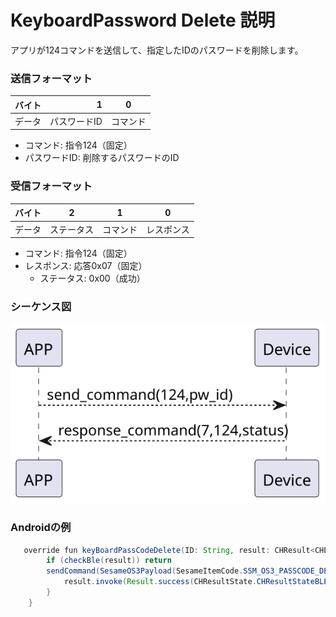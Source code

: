 # KeyboardPassword Delete 説明
アプリが124コマンドを送信して、指定したIDのパスワードを削除します。

### 送信フォーマット

|  バイト  |     1 |    0     |
|:------:|------:|:--------:|
| データ   | パスワードID |  コマンド |

- コマンド: 指令124（固定）
- パスワードID: 削除するパスワードのID

### 受信フォーマット
| バイト  |        2   |     1     |     0      |
|:---:|:-----------:|:----:|:---------:|
| データ |  ステータス | コマンド |レスポンス   |
- コマンド: 指令124（固定）
- レスポンス: 応答0x07（固定）
  - ステータス: 0x00（成功）

### シーケンス図
![アイコン](kbpc_delete.svg)

### Androidの例
```java
   override fun keyBoardPassCodeDelete(ID: String, result: CHResult<CHEmpty>) {
        if (checkBle(result)) return
        sendCommand(SesameOS3Payload(SesameItemCode.SSM_OS3_PASSCODE_DELETE.value, ID.hexStringToByteArray())) { res ->
            result.invoke(Result.success(CHResultState.CHResultStateBLE(CHEmpty())))
        }
    }
